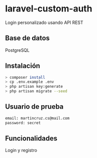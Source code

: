 # laravel-custom-auth
Login personalizado usando API REST

## Base de datos
PostgreSQL

## Instalación
```sh
> composer install
> cp .env.example .env
> php artisan key:generate
> php artisan migrate --seed

```

## Usuario de prueba
```sh
email: martincruz.cs@mail.com
password: secret
```

## Funcionalidades
Login y registro

